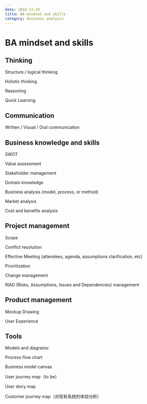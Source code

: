 ```yaml
---
date: 2018-11-24
title: BA mindset and skills
category: business_analysis
---
```


# BA mindset and skills

## Thinking

Structure / logical thinking

Holistic thinking

Reasoning

Quick Learning

## Communication

Written / Visual / Oral communication

## Business knowledge and skills

SWOT

Value assessment

Stakeholder management

Domain knowledge

Business analysis (model, process, or method)

Market analysis

Cost and benefits analysis

## Project management

Scope

Conflict resolution

Effective Meeting (attendees, agenda, assumptions clarification, etc)

Prioritization

Change management

RIAD (Risks, Assumptions, Issues and Dependencies) management

## **Product management**

Mockup Drawing

User Experience

## **Tools**

Models and diagrams:

Process flow chart

Business model canvas

User journey map（to be）

User story map

Customer journey map（对现有系统的体验分析）
